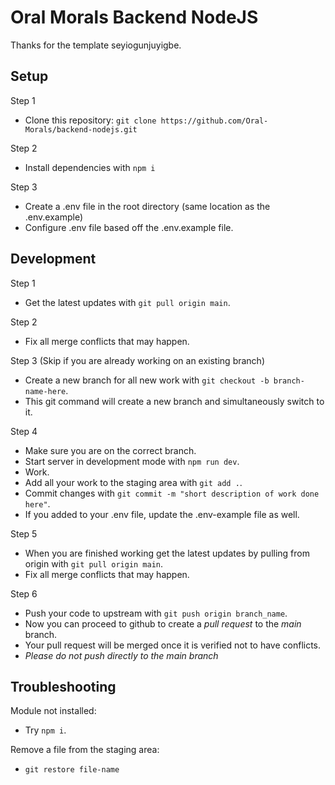 # Oral Morals Backend NodeJS

Thanks for the template seyiogunjuyigbe.

## Setup

Step 1

- Clone this repository: `git clone https://github.com/Oral-Morals/backend-nodejs.git`

Step 2

- Install dependencies with `npm i`

Step 3

- Create a .env file in the root directory (same location as the .env.example)
- Configure .env file based off the .env.example file.

## Development

Step 1

- Get the latest updates with `git pull origin main`.

Step 2

- Fix all merge conflicts that may happen.

Step 3 (Skip if you are already working on an existing branch)

- Create a new branch for all new work with `git checkout -b branch-name-here`.
- This git command will create a new branch and simultaneously switch to it.

Step 4

- Make sure you are on the correct branch.
- Start server in development mode with `npm run dev`.
- Work.
- Add all your work to the staging area with `git add .`.
- Commit changes with `git commit -m "short description of work done here"`.
- If you added to your .env file, update the .env-example file as well.

Step 5

- When you are finished working get the latest updates by pulling from origin with `git pull origin main`.
- Fix all merge conflicts that may happen.

Step 6

- Push your code to upstream with `git push origin branch_name`.
- Now you can proceed to github to create a _pull request_ to the _main_ branch.
- Your pull request will be merged once it is verified not to have conflicts.
- _Please do not push directly to the main branch_

## Troubleshooting

Module not installed:

- Try `npm i`.

Remove a file from the staging area:

- `git restore file-name`
